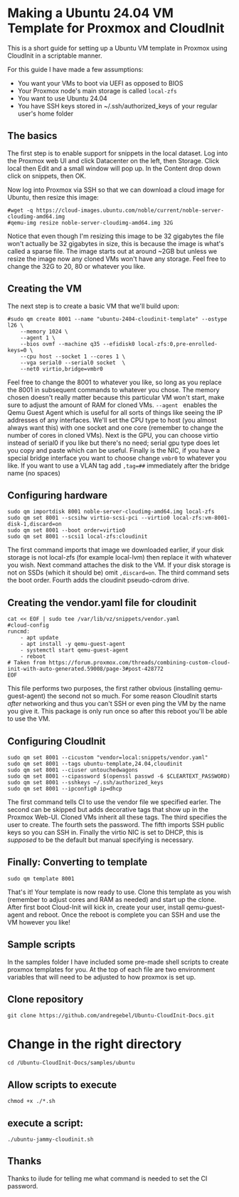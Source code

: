 # Making a Ubuntu 24.04 VM Template for Proxmox and CloudInit

This is a short guide for setting up a Ubuntu VM template in Proxmox using CloudInit in a scriptable manner.

For this guide I have made a few assumptions:

* You want your VMs to boot via UEFI as opposed to BIOS
* Your Proxmox node's main storage is called `local-zfs`
* You want to use Ubuntu 24.04
* You have SSH keys stored in ~/.ssh/authorized_keys of your regular user's home folder

## The basics

The first step is to enable support for snippets in the local dataset. Log into the Proxmox web UI and click Datacenter on the left, then Storage. Click local then Edit and a small window will pop up. In the Content drop down click on snippets, then OK.

Now log into Proxmox via SSH so that we can download a cloud image for Ubuntu, then resize this image:

    #wget -q https://cloud-images.ubuntu.com/noble/current/noble-server-cloudimg-amd64.img
    #qemu-img resize noble-server-cloudimg-amd64.img 32G

Notice that even though I'm resizing this image to be 32 gigabytes the file won't actually be 32 gigabytes in size, this is because the image is what's called a sparse file. The image starts out at around ~2GB but unless we resize the image now any cloned VMs won't have any storage. Feel free to change the 32G to 20, 80 or whatever you like.

## Creating the VM

The next step is to create a basic VM that we'll build upon:

    #sudo qm create 8001 --name "ubuntu-2404-cloudinit-template" --ostype l26 \
        --memory 1024 \
        --agent 1 \
        --bios ovmf --machine q35 --efidisk0 local-zfs:0,pre-enrolled-keys=0 \
        --cpu host --socket 1 --cores 1 \
        --vga serial0 --serial0 socket  \
        --net0 virtio,bridge=vmbr0

Feel free to change the 8001 to whatever you like, so long as you replace the 8001 in subsequent commands to whatever you chose. The memory chosen doesn't really matter because this particular VM won't start, make sure to adjust the amount of RAM for cloned VMs. `--agent ` enables the Qemu Guest Agent which is useful for all sorts of things like seeing the IP addresses of any interfaces. We'll set the CPU type to host (you almost always want this) with one socket and one core (remember to change the number of cores in cloned VMs). Next is the GPU, you can choose virtio instead of serial0 if you like but there's no need; serial gpu type does let you copy and paste which can be useful. Finally is the NIC, if you have a special bridge interface you want to choose change `vmbr0` to whatever you like. If you want to use a VLAN tag add `,tag=##` immediately after the bridge name (no spaces)

## Configuring hardware

    sudo qm importdisk 8001 noble-server-cloudimg-amd64.img local-zfs
    sudo qm set 8001 --scsihw virtio-scsi-pci --virtio0 local-zfs:vm-8001-disk-1,discard=on
    sudo qm set 8001 --boot order=virtio0
    sudo qm set 8001 --scsi1 local-zfs:cloudinit

The first command imports that image we downloaded earlier, if your disk storage is not local-zfs (for example local-lvm) then replace it with whatever you wish. Next command attaches the disk to the VM. If your disk storage is not on SSDs (which it should be) omit `,discard=on`. The third command sets the boot order. Fourth adds the cloudinit pseudo-cdrom drive.

## Creating the vendor.yaml file for cloudinit

    cat << EOF | sudo tee /var/lib/vz/snippets/vendor.yaml
    #cloud-config
    runcmd:
        - apt update
        - apt install -y qemu-guest-agent
        - systemctl start qemu-guest-agent
        - reboot
    # Taken from https://forum.proxmox.com/threads/combining-custom-cloud-init-with-auto-generated.59008/page-3#post-428772
    EOF

This file performs two purposes, the first rather obvious (installing qemu-guest-agent) the second not so much. For some reason CloudInit starts *after* networking and thus you can't SSH or even ping the VM by the name you give it. This package is only run once so after this reboot you'll be able to use the VM.

## Configuring CloudInit

    sudo qm set 8001 --cicustom "vendor=local:snippets/vendor.yaml"
    sudo qm set 8001 --tags ubuntu-template,24.04,cloudinit
    sudo qm set 8001 --ciuser untouchedwagons
    sudo qm set 8001 --cipassword $(openssl passwd -6 $CLEARTEXT_PASSWORD)
    sudo qm set 8001 --sshkeys ~/.ssh/authorized_keys
    sudo qm set 8001 --ipconfig0 ip=dhcp

The first command tells CI to use the vendor file we specified earler. The second can be skipped but adds decorative tags that show up in the Proxmox Web-UI. Cloned VMs inherit all these tags. The third specifies the user to create. The fourth sets the password. The fifth imports SSH public keys so you can SSH in. Finally the virtio NIC is set to DHCP, this is *supposed* to be the default but manual specifying is necessary.

## Finally: Converting to template

    sudo qm template 8001

That's it! Your template is now ready to use. Clone this template as you wish (remember to adjust cores and RAM as needed) and start up the clone. After first boot Cloud-Init will kick in, create your user, install qemu-guest-agent and reboot. Once the reboot is complete you can SSH and use the VM however you like!

## Sample scripts

In the samples folder I have included some pre-made shell scripts to create proxmox templates for you. At the top of each file are two environment variables that will need to be adjusted to how proxmox is set up.

## Clone repository

```
git clone https://github.com/andregebel/Ubuntu-CloudInit-Docs.git
```

# Change in the right directory

```
cd /Ubuntu-CloudInit-Docs/samples/ubuntu
```

## Allow scripts to execute

```
chmod +x ./*.sh
```

## execute a script:

```
./ubuntu-jammy-cloudinit.sh
```

## Thanks

Thanks to ilude for telling me what command is needed to set the CI password.
